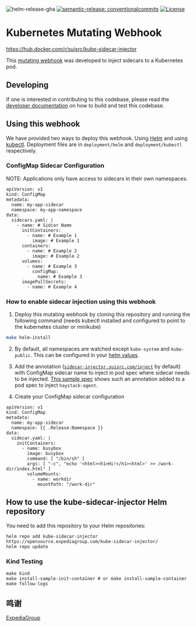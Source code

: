 ![helm-release-gha](https://github.com/suisrc/kube-sidecar-injector/actions/workflows/helm_release.yaml/badge.svg?branch=main)
[![semantic-release: conventionalcommits](https://img.shields.io/badge/semantic--release-conventionalcommits-e10079?logo=semantic-release)](https://github.com/semantic-release/semantic-release)
[![License](https://img.shields.io/badge/license-Apache%20License%202.0-blue.svg)](https://github.com/suisrc/kube-sidecar-injector/blob/main/LICENSE)

Kubernetes Mutating Webhook
===========

https://hub.docker.com/r/suisrc/kube-sidecar-injector

This [mutating webhook](https://kubernetes.io/docs/reference/access-authn-authz/admission-controllers/#mutatingadmissionwebhook) was developed to inject sidecars to a Kubernetes pod. 

## Developing

If one is interested in contributing to this codebase, please read the [developer documentation](DEVELOP.md) on how to build and test this codebase.

## Using this webhook

We have provided two ways to deploy this webhook. Using [Helm](https://helm.sh/) and using [kubectl](https://kubernetes.io/docs/reference/kubectl/overview/). Deployment files are in `deployment/helm` and `deployment/kubectl` respectively.

### ConfigMap Sidecar Configuration

NOTE: Applications only have access to sidecars in their own namespaces.

```
apiVersion: v1
kind: ConfigMap
metadata:
  name: my-app-sidecar
  namespace: my-app-namespace
data:
  sidecars.yaml: |
    - name: # Sidcar Name
      initContainers:
        - name: # Example 1
          image: # Example 1
      containers:
        - name: # Example 2
          image: # Example 2
      volumes:
        - name: # Example 3
          configMap:
            name: # Example 3
      imagePullSecrets:
        - name: # Example 4
```


### How to enable sidecar injection using this webhook

1. Deploy this mutating webhook by cloning this repository and running the following command (needs kubectl installed and configured to point to the kubernetes cluster or minikube)

```bash
make helm-install
```

2. By default, all namespaces are watched except `kube-system` and `kube-public`. This can be configured in your [helm values](charts/kube-sidecar-injector/values.yaml#L13-L19).

3. Add the annotation ([`sidecar-injector.suisrc.com/inject`](charts/kube-sidecar-injector/values.yaml#L9-L10) by default) with ConfigMap sidecar name to inject in pod spec where sidecar needs to be injected. [This sample spec](sample/chart/echo-server/templates/deployment.yaml#L16) shows such an annotation added to a pod spec to inject `haystack-agent`.

4. Create your ConfigMap sidecar configuration

```
apiVersion: v1
kind: ConfigMap
metadata:
  name: my-app-sidecar
  namespace: {{ .Release.Namespace }}
data:
  sidecar.yaml: |
    initContainers:
      - name: busybox
        image: busybox
        command: [ "/bin/sh" ]
        args: [ "-c", "echo '<html><h1>Hi!</h1><html>' >> /work-dir/index.html" ]
        volumeMounts:
          - name: workdir
            mountPath: "/work-dir"
```
## How to use the kube-sidecar-injector Helm repository

You need to add this repository to your Helm repositories:

```
helm repo add kube-sidecar-injector  https://opensource.expediagroup.com/kube-sidecar-injector/
helm repo update
```

### Kind Testing
```shell
make kind
make install-sample-init-container # or make install-sample-container
make follow-logs
```

## 鸣谢
[ExpediaGroup](https://github.com/ExpediaGroup/kubernetes-sidecar-injector)
